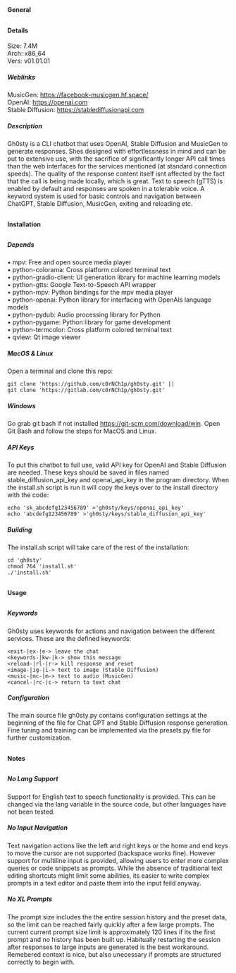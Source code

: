 ## 
#### General
## 
#### Details
Size: 7.4M  
Arch: x86_64  
Vers: v01.01.01
##### Weblinks
MusicGen: https://facebook-musicgen.hf.space/  
OpenAI: https://openai.com  
Stable Diffusion: https://stablediffusionapi.com
##### Description
Gh0sty is a CLI chatbot that uses OpenAI, Stable Diffusion and MusicGen to generate
responses. Shes designed with effortlessness in mind and can be put to extensive use,
with the sacrifice of significantly longer API call times than the web interfaces for the
services mentioned (at standard connection speeds). The quality of the response content
itself isnt affected by the fact that the call is being made locally, which is great.
Text to speech (gTTS) is enabled by default and responses are spoken in a tolerable
voice. A keyword system is used for basic controls and navigation between ChatGPT, Stable
Diffusion, MusicGen, exiting and reloading etc.
## 
#### Installation
## 
##### Depends
• mpv: Free and open source media player  
• python-colorama: Cross platform colored terminal text  
• python-gradio-client: UI generation library for machine learning models  
• python-gtts: Google Text-to-Speech API wrapper  
• python-mpv: Python bindings for the mpv media player  
• python-openai: Python library for interfacing with OpenAIs language models  
• python-pydub: Audio processing library for Python  
• python-pygame: Python library for game development  
• python-termcolor: Cross platform colored terminal text  
• qview: Qt image viewer
##### MacOS & Linux
Open a terminal and clone this repo:
```shell
git clone 'https://github.com/c0rNCh1p/gh0sty.git' ||
git clone 'https://gitlab.com/c0rNCh1p/gh0sty.git'
```
##### Windows
Go grab git bash if not installed https://git-scm.com/download/win. Open Git Bash and
follow the steps for MacOS and Linux.
##### API Keys
To put this chatbot to full use, valid API key for OpenAI and Stable Diffusion are
needed. These keys should be saved in files named stable_diffusion_api_key and
openai_api_key in the program directory. When the install.sh script is run it will copy
the keys over to the install directory with the code:
```shell
echo 'sk_abcdefg123456789' >'gh0sty/keys/openai_api_key'
echo 'abcdefg123456789' >'gh0sty/keys/stable_diffusion_api_key'
```
##### Building
The install.sh script will take care of the rest of the installation:
```shell
cd 'gh0sty'
chmod 764 'install.sh'
./'install.sh'
```
## 
#### Usage
## 
##### Keywords
Gh0sty uses keywords for actions and navigation between the different services. These
are the defined keywords:
```shell
<exit-|ex-|e-> leave the chat  
<keywords-|kw-|k-> show this message  
<reload-|rl-|r-> kill response and reset  
<image-|ig-|i-> text to image (Stable Diffusion)  
<music-|mc-|m-> text to audio (MusicGen)  
<cancel-|rc-|c-> return to text chat
```
##### Configuration
The main source file gh0sty.py contains configuration settings at the beginning of the
file for Chat GPT and Stable Diffusion response generation. Fine tuning and training can
be implemented via the presets.py file for further customization.
## 
#### Notes
## 
##### No Lang Support
Support for English text to speech functionality is provided. This can be changed via the
lang variable in the source code, but other languages have not been tested.
##### No Input Navigation
Text navigation actions like the left and right keys or the home and end keys to move the
cursor are not supported (backspace works fine). However support for multiline input is
provided, allowing users to enter more complex queries or code snippets as prompts. While
the absence of traditional text editing shortcuts might limit some abilities, its easier
to write complex prompts in a text editor and paste them into the input feild anyway.
##### No XL Prompts
The prompt size includes the the entire session history and the preset data, so the limit
can be reached fairly quickly after a few large prompts. The current current prompt size
limit is approximately 120 lines if its the first prompt and no history has been built up.
Habitually restarting the session after responses to large inputs are generated is the
best workaround. Remebered context is nice, but also unecessary if prompts are structured
correctly to begin with.
## 

